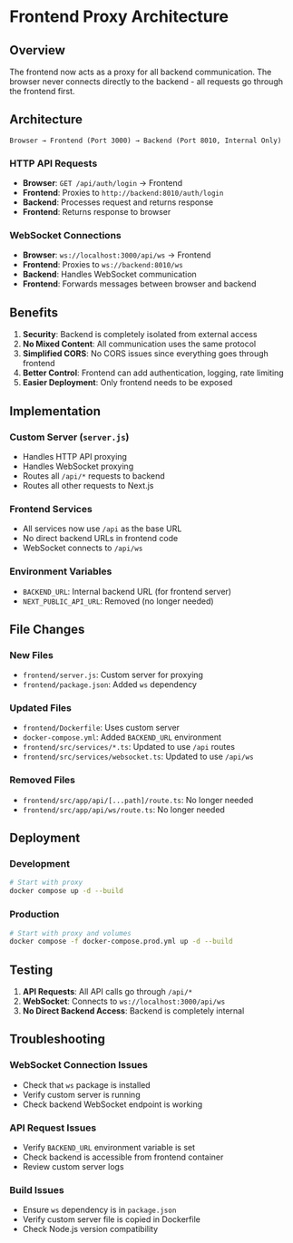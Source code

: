# Frontend Proxy Architecture

## Overview

The frontend now acts as a proxy for all backend communication. The browser never connects directly to the backend - all requests go through the frontend first.

## Architecture

```
Browser → Frontend (Port 3000) → Backend (Port 8010, Internal Only)
```

### HTTP API Requests
- **Browser**: `GET /api/auth/login` → Frontend
- **Frontend**: Proxies to `http://backend:8010/auth/login`
- **Backend**: Processes request and returns response
- **Frontend**: Returns response to browser

### WebSocket Connections
- **Browser**: `ws://localhost:3000/api/ws` → Frontend
- **Frontend**: Proxies to `ws://backend:8010/ws`
- **Backend**: Handles WebSocket communication
- **Frontend**: Forwards messages between browser and backend

## Benefits

1. **Security**: Backend is completely isolated from external access
2. **No Mixed Content**: All communication uses the same protocol
3. **Simplified CORS**: No CORS issues since everything goes through frontend
4. **Better Control**: Frontend can add authentication, logging, rate limiting
5. **Easier Deployment**: Only frontend needs to be exposed

## Implementation

### Custom Server (`server.js`)
- Handles HTTP API proxying
- Handles WebSocket proxying
- Routes all `/api/*` requests to backend
- Routes all other requests to Next.js

### Frontend Services
- All services now use `/api` as the base URL
- No direct backend URLs in frontend code
- WebSocket connects to `/api/ws`

### Environment Variables
- `BACKEND_URL`: Internal backend URL (for frontend server)
- `NEXT_PUBLIC_API_URL`: Removed (no longer needed)

## File Changes

### New Files
- `frontend/server.js`: Custom server for proxying
- `frontend/package.json`: Added `ws` dependency

### Updated Files
- `frontend/Dockerfile`: Uses custom server
- `docker-compose.yml`: Added `BACKEND_URL` environment
- `frontend/src/services/*.ts`: Updated to use `/api` routes
- `frontend/src/services/websocket.ts`: Updated to use `/api/ws`

### Removed Files
- `frontend/src/app/api/[...path]/route.ts`: No longer needed
- `frontend/src/app/api/ws/route.ts`: No longer needed

## Deployment

### Development
```bash
# Start with proxy
docker compose up -d --build
```

### Production
```bash
# Start with proxy and volumes
docker compose -f docker-compose.prod.yml up -d --build
```

## Testing

1. **API Requests**: All API calls go through `/api/*`
2. **WebSocket**: Connects to `ws://localhost:3000/api/ws`
3. **No Direct Backend Access**: Backend is completely internal

## Troubleshooting

### WebSocket Connection Issues
- Check that `ws` package is installed
- Verify custom server is running
- Check backend WebSocket endpoint is working

### API Request Issues
- Verify `BACKEND_URL` environment variable is set
- Check backend is accessible from frontend container
- Review custom server logs

### Build Issues
- Ensure `ws` dependency is in `package.json`
- Verify custom server file is copied in Dockerfile
- Check Node.js version compatibility
